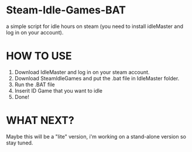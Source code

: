 # Steam-Idle-Games-BAT
a simple script for idle hours on steam (you need to install idleMaster and log in on your account).

# HOW TO USE

1. Download IdleMaster and log in on your steam account.
2. Download SteamIdleGames and put the .bat file in IdleMaster folder.
3. Run the .BAT file
4. Inserit ID Game that you want to idle
5. Done!

# WHAT NEXT?

Maybe this will be a "lite" version, i'm working on a stand-alone version so stay tuned.
